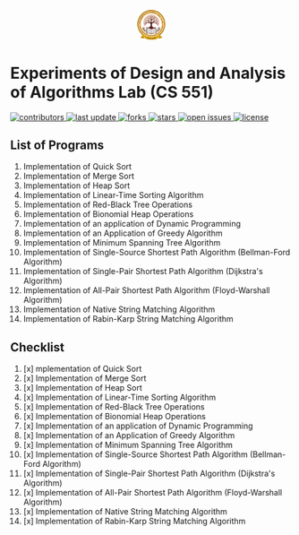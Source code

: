 <p align="center">
  <img src="https://github.com/SahilAli8808/kmclu-placement-cell/blob/dev/assets/img/logo.png" width="10%" alt='KMCLU Logo'> 
</p>
<!-- Table of Contents -->

# Experiments of Design and Analysis of Algorithms Lab (CS 551)

<!-- Badges -->
<p>
    <a href="https://github.com/SubhanRaj/DAA/graphs/contributors">
        <img src="https://img.shields.io/github/contributors/SubhanRaj/DAA" alt="contributors" />
    </a>
    <a href="">
        <img src="https://img.shields.io/github/last-commit/SubhanRaj/DAA" alt="last update" />
    </a>
    <a href="https://github.com/SubhanRaj/DAA/network/members">
        <img src="https://img.shields.io/github/forks/SubhanRaj/DAA" alt="forks" />
    </a>
    <a href="https://github.com/SubhanRaj/DAA/stargazers">
        <img src="https://img.shields.io/github/stars/SubhanRaj/DAA" alt="stars" />
    </a>
    <a href="https://github.com/SubhanRaj/DAA/issues/">
        <img src="https://img.shields.io/github/issues/SubhanRaj/DAA" alt="open issues" />
    </a>
    <a href="https://github.com/SubhanRaj/DAA/blob/main/licence">
        <img src="https://img.shields.io/github/license/SubhanRaj/DAA" alt="license" />
    </a>
</p>

## List of Programs

1. Implementation of Quick Sort
2. Implementation of Merge Sort
3. Implementation of Heap Sort
4. Implementation of Linear-Time Sorting Algorithm
5. Implementation of Red-Black Tree Operations
6. Implementation of Bionomial Heap Operations
7. Implementation of an application of Dynamic Programming
8. Implementation of an Application of Greedy Algorithm
9. Implementation of Minimum Spanning Tree Algorithm
10. Implementation of Single-Source Shortest Path Algorithm (Bellman-Ford Algorithm)
11. Implementation of Single-Pair Shortest Path Algorithm (Dijkstra's Algorithm)
12. Implementation of All-Pair Shortest Path Algorithm (Floyd-Warshall Algorithm)
13. Implementation of Native String Matching Algorithm
14. Implementation of Rabin-Karp String Matching Algorithm

## Checklist

1. [x] mplementation of Quick Sort
2. [x] Implementation of Merge Sort
3. [x] Implementation of Heap Sort
4. [x] Implementation of Linear-Time Sorting Algorithm
5. [x] Implementation of Red-Black Tree Operations
6. [x] Implementation of Bionomial Heap Operations
7. [x] Implementation of an application of Dynamic Programming
8. [x] Implementation of an Application of Greedy Algorithm
9. [x] Implementation of Minimum Spanning Tree Algorithm
10. [x] Implementation of Single-Source Shortest Path Algorithm (Bellman-Ford Algorithm)
11. [x] Implementation of Single-Pair Shortest Path Algorithm (Dijkstra's Algorithm)
12. [x] Implementation of All-Pair Shortest Path Algorithm (Floyd-Warshall Algorithm) 
13. [x] Implementation of Native String Matching Algorithm
14. [x] Implementation of Rabin-Karp String Matching Algorithm
